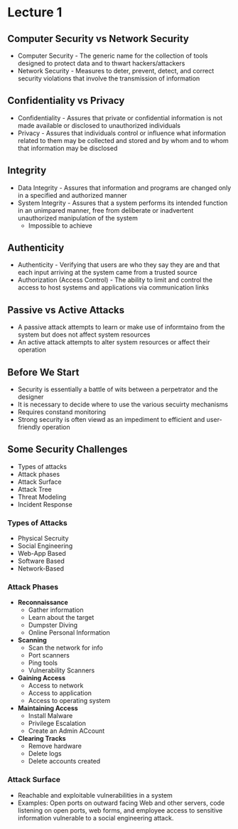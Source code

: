 # Lecture 1

## Computer Security vs Network Security

* Computer Security - The generic name for the collection of tools designed to protect data and to thwart hackers/attackers
* Network Security - Measures to deter, prevent, detect, and correct security violations that involve the transmission of information

## Confidentiality vs Privacy

* Confidentiality - Assures that private or confidential information is not made available or disclosed to unauthorized individuals
* Privacy - Assures that individuals control or influence what information related to them may be collected and stored and by whom and to whom that information may be disclosed

## Integrity

* Data Integrity - Assures that information and programs are changed only in a specified and authorized manner
* System Integrity - Assures that a system performs its intended function in an unimpared manner, free from deliberate or inadvertent unauthorized manipulation of the system
  * Impossible to achieve   

## Authenticity

* Authenticity - Verifying that users are who they say they are and that each input arriving at the system came from a trusted source
* Authorization (Access Control) - The ability to limit and control the access to host systems and applications via communication links

## Passive vs Active Attacks

* A passive attack attempts to learn or make use of informtaino from the system but does not affect system resources
* An active attack attempts to alter system resources or affect their operation

## Before We Start

* Security is essentially a battle of wits between a perpetrator and the designer
* It is necessary to decide where to use the various secuirty mechanisms
* Requires constand monitoring
* Strong security is often viewd as an impediment to efficient and user-friendly operation

## Some Security Challenges

* Types of attacks
* Attack phases
* Attack Surface
* Attack Tree
* Threat Modeling
* Incident Response

### Types of Attacks

* Physical Secruity
* Social Engineering
* Web-App Based
* Software Based
* Network-Based

### Attack Phases

* **Reconnaissance**
  * Gather information
  * Learn about the target
  * Dumpster Diving
  * Online Personal Information 
* **Scanning**
  * Scan the network for info
  * Port scanners
  * Ping tools
  * Vulnerability Scanners
* **Gaining Access**
  * Access to network
  * Access to application
  * Access to operating system
* **Maintaining Access**
  * Install Malware
  * Privilege Escalation
  * Create an Admin ACcount
* **Clearing Tracks**
  * Remove hardware
  * Delete logs
  * Delete accounts created
 
### Attack Surface

* Reachable and exploitable vulnerabilities in a system
* Examples: Open ports on outward facing Web and other servers, code listening on open ports, web forms, and employee access to sensitive information vulnerable to a social engineering attack.

